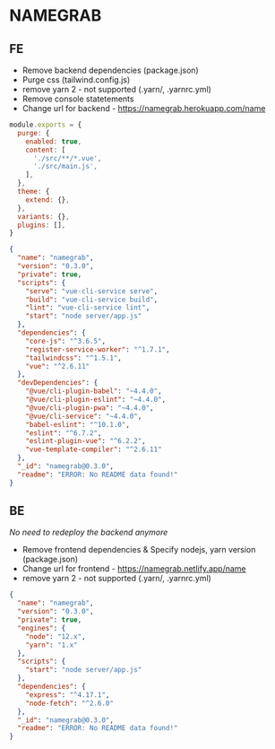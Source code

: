 # NAMEGRAB

## FE

- Remove backend dependencies (package.json)
- Purge css (tailwind.config.js)
- remove yarn 2 - not supported (.yarn/, .yarnrc.yml)
- Remove console statetements
- Change url for backend - https://namegrab.herokuapp.com/name
```js
module.exports = {
  purge: {
    enabled: true,
    content: [
      './src/**/*.vue',
      './src/main.js',
    ],
  },
  theme: {
    extend: {},
  },
  variants: {},
  plugins: [],
}

```
```json
{
  "name": "namegrab",
  "version": "0.3.0",
  "private": true,
  "scripts": {
    "serve": "vue-cli-service serve",
    "build": "vue-cli-service build",
    "lint": "vue-cli-service lint",
    "start": "node server/app.js"
  },
  "dependencies": {
    "core-js": "^3.6.5",
    "register-service-worker": "^1.7.1",
    "tailwindcss": "^1.5.1",
    "vue": "^2.6.11"
  },
  "devDependencies": {
    "@vue/cli-plugin-babel": "~4.4.0",
    "@vue/cli-plugin-eslint": "~4.4.0",
    "@vue/cli-plugin-pwa": "~4.4.0",
    "@vue/cli-service": "~4.4.0",
    "babel-eslint": "^10.1.0",
    "eslint": "^6.7.2",
    "eslint-plugin-vue": "^6.2.2",
    "vue-template-compiler": "^2.6.11"
  },
  "_id": "namegrab@0.3.0",
  "readme": "ERROR: No README data found!"
}
```

## BE

_No need to redeploy the backend anymore_

- Remove frontend dependencies & Specify nodejs, yarn version (package.json)
- Change url for frontend - https://namegrab.netlify.app/name
- remove yarn 2 - not supported (.yarn/, .yarnrc.yml)
```json
{
  "name": "namegrab",
  "version": "0.3.0",
  "private": true,
  "engines": {
    "node": "12.x",
    "yarn": "1.x"
  },
  "scripts": {
    "start": "node server/app.js"
  },
  "dependencies": {
    "express": "^4.17.1",
    "node-fetch": "^2.6.0"
  },
  "_id": "namegrab@0.3.0",
  "readme": "ERROR: No README data found!"
}
```
